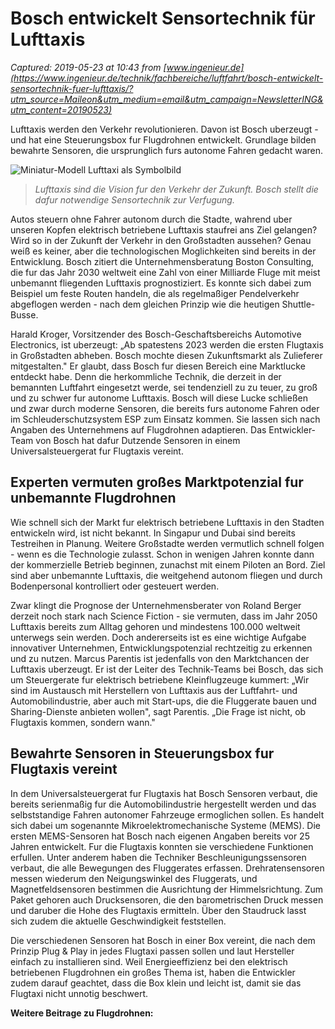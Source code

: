 # Bosch entwickelt Sensortechnik für Lufttaxis

_Captured: 2019-05-23 at 10:43 from [www.ingenieur.de](https://www.ingenieur.de/technik/fachbereiche/luftfahrt/bosch-entwickelt-sensortechnik-fuer-lufttaxis/?utm_source=Maileon&utm_medium=email&utm_campaign=NewsletterING&utm_content=20190523)_

Lufttaxis werden den Verkehr revolutionieren. Davon ist Bosch uberzeugt - und hat eine Steuerungsbox fur Flugdrohnen entwickelt. Grundlage bilden bewahrte Sensoren, die ursprunglich furs autonome Fahren gedacht waren.

![Miniatur-Modell Lufttaxi als Symbolbild](https://www.ingenieur.de/wp-content/uploads/2019/05/Bosch_Lufttaxis_Sensortechnik-1.jpg)

> _Lufttaxis sind die Vision fur den Verkehr der Zukunft. Bosch stellt die dafur notwendige Sensortechnik zur Verfugung._

Autos steuern ohne Fahrer autonom durch die Stadte, wahrend uber unseren Kopfen elektrisch betriebene Lufttaxis staufrei ans Ziel gelangen? Wird so in der Zukunft der Verkehr in den Großstadten aussehen? Genau weiß es keiner, aber die technologischen Moglichkeiten sind bereits in der Entwicklung. Bosch zitiert die Unternehmensberatung Boston Consulting, die fur das Jahr 2030 weltweit eine Zahl von einer Milliarde Fluge mit meist unbemannt fliegenden Lufttaxis prognostiziert. Es konnte sich dabei zum Beispiel um feste Routen handeln, die als regelmaßiger Pendelverkehr abgeflogen werden - nach dem gleichen Prinzip wie die heutigen Shuttle-Busse.

Harald Kroger, Vorsitzender des Bosch-Geschaftsbereichs Automotive Electronics, ist uberzeugt: „Ab spatestens 2023 werden die ersten Flugtaxis in Großstadten abheben. Bosch mochte diesen Zukunftsmarkt als Zulieferer mitgestalten." Er glaubt, dass Bosch fur diesen Bereich eine Marktlucke entdeckt habe. Denn die herkommliche Technik, die derzeit in der bemannten Luftfahrt eingesetzt werde, sei tendenziell zu zu teuer, zu groß und zu schwer fur autonome Lufttaxis. Bosch will diese Lucke schließen und zwar durch moderne Sensoren, die bereits furs autonome Fahren oder im Schleuderschutzsystem ESP zum Einsatz kommen. Sie lassen sich nach Angaben des Unternehmens auf Flugdrohnen adaptieren. Das Entwickler-Team von Bosch hat dafur Dutzende Sensoren in einem Universalsteuergerat fur Flugtaxis vereint.

## Experten vermuten großes Marktpotenzial fur unbemannte Flugdrohnen

Wie schnell sich der Markt fur elektrisch betriebene Lufttaxis in den Stadten entwickeln wird, ist nicht bekannt. In Singapur und Dubai sind bereits Testreihen in Planung. Weitere Großstadte werden vermutlich schnell folgen - wenn es die Technologie zulasst. Schon in wenigen Jahren konnte dann der kommerzielle Betrieb beginnen, zunachst mit einem Piloten an Bord. Ziel sind aber unbemannte Lufttaxis, die weitgehend autonom fliegen und durch Bodenpersonal kontrolliert oder gesteuert werden.

Zwar klingt die Prognose der Unternehmensberater von Roland Berger derzeit noch stark nach Science Fiction - sie vermuten, dass im Jahr 2050 Lufttaxis bereits zum Alltag gehoren und mindestens 100.000 weltweit unterwegs sein werden. Doch andererseits ist es eine wichtige Aufgabe innovativer Unternehmen, Entwicklungspotenzial rechtzeitig zu erkennen und zu nutzen. Marcus Parentis ist jedenfalls von den Marktchancen der Lufttaxis uberzeugt. Er ist der Leiter des Technik-Teams bei Bosch, das sich um Steuergerate fur elektrisch betriebene Kleinflugzeuge kummert: „Wir sind im Austausch mit Herstellern von Lufttaxis aus der Luftfahrt- und Automobilindustrie, aber auch mit Start-ups, die die Fluggerate bauen und Sharing-Dienste anbieten wollen", sagt Parentis. „Die Frage ist nicht, ob Flugtaxis kommen, sondern wann."

## Bewahrte Sensoren in Steuerungsbox fur Flugtaxis vereint

In dem Universalsteuergerat fur Flugtaxis hat Bosch Sensoren verbaut, die bereits serienmaßig fur die Automobilindustrie hergestellt werden und das selbststandige Fahren autonomer Fahrzeuge ermoglichen sollen. Es handelt sich dabei um sogenannte Mikroelektromechanische Systeme (MEMS). Die ersten MEMS-Sensoren hat Bosch nach eigenen Angaben bereits vor 25 Jahren entwickelt. Fur die Flugtaxis konnten sie verschiedene Funktionen erfullen. Unter anderem haben die Techniker Beschleunigungssensoren verbaut, die alle Bewegungen des Fluggerates erfassen. Drehratensensoren messen wiederum den Neigungswinkel des Fluggerats, und Magnetfeldsensoren bestimmen die Ausrichtung der Himmelsrichtung. Zum Paket gehoren auch Drucksensoren, die den barometrischen Druck messen und daruber die Hohe des Flugtaxis ermitteln. Über den Staudruck lasst sich zudem die aktuelle Geschwindigkeit feststellen.

Die verschiedenen Sensoren hat Bosch in einer Box vereint, die nach dem Prinzip Plug & Play in jedes Flugtaxi passen sollen und laut Hersteller einfach zu installieren sind. Weil Energieeffizienz bei den elektrisch betriebenen Flugdrohnen ein großes Thema ist, haben die Entwickler zudem darauf geachtet, dass die Box klein und leicht ist, damit sie das Flugtaxi nicht unnotig beschwert.

**Weitere Beitrage zu Flugdrohnen:**

